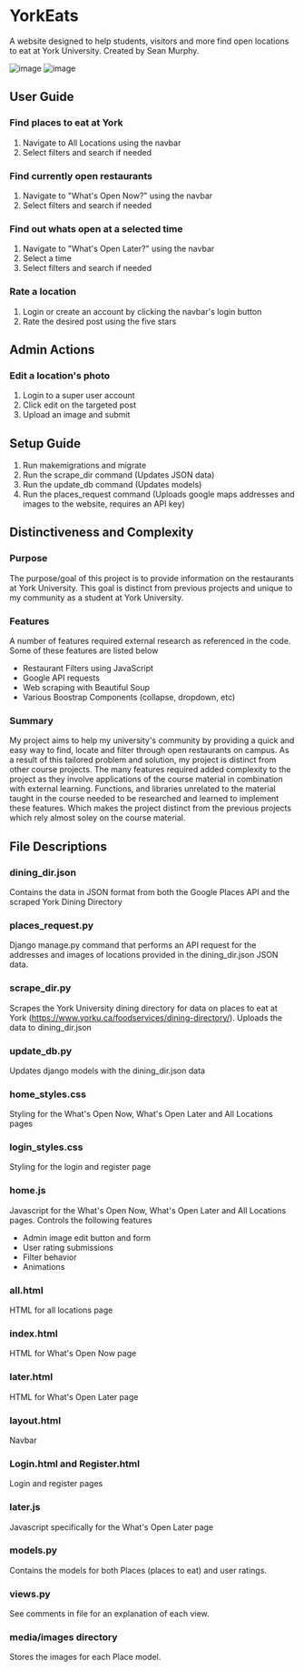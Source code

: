 # YorkEats
A website designed to help students, visitors and more find open locations to eat at York University. Created by Sean Murphy.

![image](https://github.com/user-attachments/assets/88ff3537-49f8-4395-b4f9-5b499343d8f5)
![image](https://github.com/user-attachments/assets/0f18a34a-c2fb-437e-9c7e-ffb8ed1930ce)

## User Guide
### Find places to eat at York
1. Navigate to All Locations using the navbar
2. Select filters and search if needed

### Find currently open restaurants
1. Navigate to "What's Open Now?" using the navbar
2. Select filters and search if needed

### Find out whats open at a selected time
1. Navigate to "What's Open Later?" using the navbar
2. Select a time
3. Select filters and search if needed

### Rate a location
1. Login or create an account by clicking the navbar's login button
3. Rate the desired post using the five stars

## Admin Actions
### Edit a location's photo
1. Login to a super user account
2. Click edit on the targeted post
3. Upload an image and submit

## Setup Guide
1. Run makemigrations and migrate
2. Run the scrape_dir command (Updates JSON data)
3. Run the update_db command (Updates models)
4. Run the places_request command (Uploads google maps addresses and images to the website, requires an API key)

## Distinctiveness and Complexity
### Purpose
The purpose/goal of this project is to provide information on the restaurants at York University. This goal is distinct from previous projects and unique to my community as a student at York University.

### Features
A number of features required external research as referenced in the code. Some of these features are listed below
* Restaurant Filters using JavaScript
* Google API requests
* Web scraping with Beautiful Soup
* Various Boostrap Components (collapse, dropdown, etc)

### Summary
My project aims to help my university's community by providing a quick and easy way to find, locate and filter through open restaurants on campus.  As a result of this tailored problem and solution, my project is distinct from other course projects. The many features required added complexity to the project as they involve applications of the course material in combination with external learning. Functions, and libraries unrelated to the material taught in the course needed to be researched and learned to implement these features. Which makes the project distinct from the previous projects which rely almost soley on the course material.

## File Descriptions
### dining_dir.json
Contains the data in JSON format from both the Google Places API and the scraped York Dining Directory

### places_request.py
Django manage.py command that performs an API request for the addresses and images of locations provided in the dining_dir.json JSON data.

### scrape_dir.py
Scrapes the York University dining directory for data on places to eat at York (https://www.yorku.ca/foodservices/dining-directory/). Uploads the data to dining_dir.json

### update_db.py
Updates django models with the dining_dir.json data

### home_styles.css
Styling for the What's Open Now, What's Open Later and All Locations pages

### login_styles.css
Styling for the login and register page

### home.js
Javascript for the What's Open Now, What's Open Later and All Locations pages. Controls the following features
* Admin image edit button and form
* User rating submissions
* Filter behavior
* Animations

### all.html
HTML for all locations page

### index.html
HTML for What's Open Now page

### later.html
HTML for What's Open Later page

### layout.html
Navbar

### Login.html and Register.html
Login and register pages

### later.js
Javascript specifically for the What's Open Later page

### models.py
Contains the models for both Places (places to eat) and user ratings.

### views.py
See comments in file for an explanation of each view.

### media/images directory
Stores the images for each Place model.

